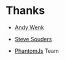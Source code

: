 # Thanks

- [Andy Wenk](https://plus.google.com/110705229183006710621)

- [Steve Souders](https://plus.google.com/114676337053000557002)

- [PhantomJs](http://phantomjs.org/) Team